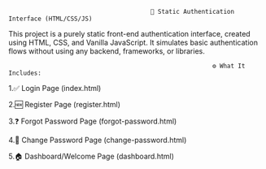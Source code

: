                                            🔐 Static Authentication Interface (HTML/CSS/JS)
 This project is a purely static front-end authentication interface, created using HTML, CSS, and Vanilla JavaScript. It simulates basic authentication flows without using any backend, frameworks, or libraries.

                                                            ⚙️ What It Includes:
1.✅ Login Page (index.html)

2.🆕 Register Page (register.html)

3.❓ Forgot Password Page (forgot-password.html)


4.🔄 Change Password Page (change-password.html)

5.🏠 Dashboard/Welcome Page (dashboard.html)

                                                            

